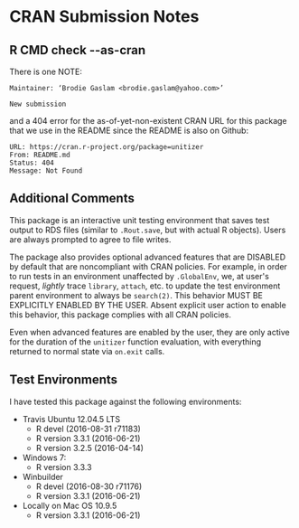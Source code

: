 # CRAN Submission Notes

## R CMD check --as-cran

There is one NOTE:

    Maintainer: ‘Brodie Gaslam <brodie.gaslam@yahoo.com>’

    New submission

and a 404 error for the as-of-yet-non-existent CRAN URL
for this package that we use in the README since the README
is also on Github:

    URL: https://cran.r-project.org/package=unitizer
    From: README.md
    Status: 404
    Message: Not Found

## Additional Comments

This package is an interactive unit testing environment
that saves test output to RDS files (similar to
`.Rout.save`, but with actual R objects).  Users are
always prompted to agree to file writes.

The package also provides optional advanced features
that are DISABLED by default that are noncompliant
with CRAN policies.  For example, in order to run tests
in an environment unaffected by `.GlobalEnv`, we, at
user's request, _lightly_ trace `library`, `attach`, etc. 
to update the test environment parent environment to always
be `search(2)`.  This behavior MUST BE EXPLICITLY ENABLED
BY THE USER.  Absent explicit user action to enable
this behavior, this package complies with all CRAN
policies.

Even when advanced features are enabled by the user,
they are only active for the duration of the `unitizer`
function evaluation, with everything returned to normal
state via `on.exit` calls.

## Test Environments

I have tested this package against the following
environments:

* Travis Ubuntu 12.04.5 LTS
    * R devel (2016-08-31 r71183)
    * R version 3.3.1 (2016-06-21)
    * R version 3.2.5 (2016-04-14)
* Windows 7:
    * R version 3.3.3
* Winbuilder
    * R devel (2016-08-30 r71176)
    * R version 3.3.1 (2016-06-21)
* Locally on Mac OS 10.9.5
    * R version 3.3.1 (2016-06-21)

